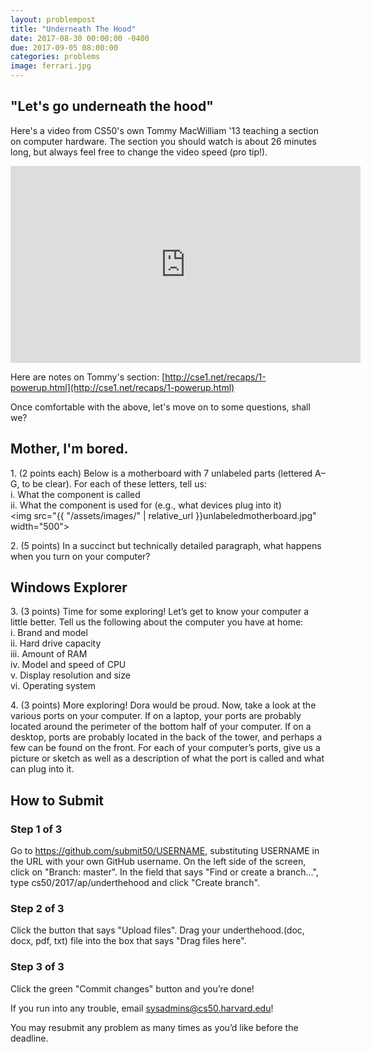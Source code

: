 ```yaml
---
layout: problempost
title: "Underneath The Hood"
date: 2017-08-30 00:00:00 -0400
due: 2017-09-05 08:00:00
categories: problems
image: ferrari.jpg
---
```


## "Let's go underneath the hood"

Here's a video from CS50's own Tommy MacWilliam '13 teaching a section on computer hardware. The section you should watch is about 26 minutes long, but always feel free to change the video speed (pro tip!).

<iframe width="560" height="315" src="https://www.youtube.com/embed/Q2mOfJSG7rc?start=22&end=2175" frameborder="0" allowfullscreen></iframe>

Here are notes on Tommy's section:
[http://cse1.net/recaps/1-powerup.html](http://cse1.net/recaps/1-powerup.html)

Once comfortable with the above, let's move on to some questions, shall we?

## Mother, I'm bored.
1\. (2 points each) Below is a motherboard with 7 unlabeled parts (lettered A–G, to be clear). For each of these letters, tell us:<br>
  i. What the component is called <br>
  ii. What the component is used for (e.g., what devices plug into it)<br>
<img src="{{ "/assets/images/" | relative_url }}unlabeledmotherboard.jpg" width="500">

2\. (5 points) In a succinct but technically detailed paragraph, what happens when you turn on your computer?

## Windows Explorer
3\. (3 points) Time for some exploring! Let’s get to know your computer a little better. Tell us the following about the computer you have at home: <br>
i. Brand and model <br>
ii. Hard drive capacity <br>
iii. Amount of RAM <br>
iv. Model and speed of CPU <br>
v. Display resolution and size <br>
vi. Operating system

4\. (3 points) More exploring! Dora would be proud. Now, take a look at the various ports on your computer. If on a laptop, your ports are probably located around the perimeter of the bottom half of your computer. If on a desktop, ports are probably located in the back of the tower, and perhaps a few can be found on the front. For each of your computer’s ports, give us a picture or
sketch as well as a description of what the port is called and what can plug into it.

## How to Submit

### Step 1 of 3

Go to https://github.com/submit50/USERNAME, substituting USERNAME in the URL with your own GitHub username. On the left side of the screen, click on "Branch: master". In the field that says "Find or create a branch…​", type cs50/2017/ap/underthehood and click "Create branch".

### Step 2 of 3

Click the button that says "Upload files". Drag your underthehood.(doc, docx, pdf, txt) file into the box that says "Drag files here".

### Step 3 of 3

Click the green "Commit changes" button and you’re done!

If you run into any trouble, email sysadmins@cs50.harvard.edu!

You may resubmit any problem as many times as you’d like before the deadline.
